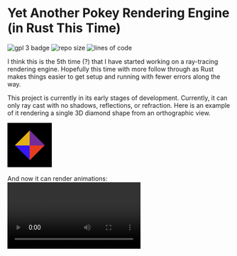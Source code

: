# Yet Another Pokey Rendering Engine (in Rust This Time)

![gpl 3 badge](https://img.shields.io/badge/license-GPL%203.0-blue)
![repo size](https://img.shields.io/github/repo-size/PokeyOne/yapre)
![lines of code](https://img.shields.io/badge/lines%20of%20rust-2114-informational)

I think this is the 5th time (?) that I have started working on a ray-tracing
rendering engine. Hopefully this time with more follow through as Rust makes
things easier to get setup and running with fewer errors along the way.

This project is currently in its early stages of development. Currently, it
can only ray cast with no shadows, reflections, or refraction. Here is an
example of it rendering a single 3D diamond shape from an orthographic view.

![test diamond](readme_resources/test_diamond.png)

And now it can render animations:
![first animation](readme_resources/first_animation.mov)

